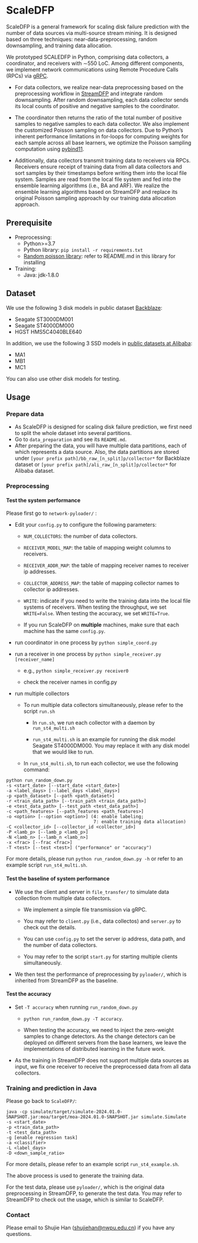 # ScaleDFP

ScaleDFP is a general framework for scaling disk failure prediction with the number of data sources via multi-source stream mining. It is designed based on three techniques: near-data-preprocessing, random downsampling, and training data allocation. 

We prototyped SCALEDFP in Python, comprising data collectors, a coordinator, and receivers with ∼550 LoC. Among different components, we implement network communications using Remote Procedure Calls (RPCs) via [gRPC](https://grpc.io/). 

- For data collectors, we realize near-data preprocessing based on the preprocessing workflow in [StreamDFP](https://github.com/shujiehan/StreamDFP) and integrate random downsampling. After random downsampling, each data collector sends its local counts of positive and negative samples to the coordinator. 

- The coordinator then returns the ratio of the total number of positive samples to negative samples to each data collector. We also implement the customized Poisson sampling on data collectors. Due to Python’s inherent performance limitations in for-loops for computing weights for each sample across all base learners, we optimize the Poisson sampling computation using [pybind11](https://github.com/pybind/pybind11). 

- Additionally, data collectors transmit training data to receivers via RPCs. Receivers ensure receipt of training data from all data collectors and sort samples by their timestamps before writing them into the local file system. Samples are read from the local file system and fed into the ensemble learning algorithms (i.e., BA and ARF). We realize the ensemble learning algorithms based on StreamDFP and replace its original Poisson sampling approach by our training data allocation approach.

## Prerequisite

- Preprocessing:
  - Python>=3.7
  - Python library: `pip install -r requirements.txt`
  - [Random poisson library](https://github.com/shujiehan/random_poisson): refer to README.md in this library for installing
- Training:
  - Java: jdk-1.8.0

## Dataset

We use the following 3 disk models in public dataset [Backblaze](https://www.backblaze.com/b2/hard-drive-test-data.html):

- Seagate ST3000DM001
- Seagate ST4000DM000
- HGST HMS5C4040BLE640

In addition, we use the following 3 SSD models in [public datasets at Alibaba](https://github.com/alibaba-edu/dcbrain/tree/master/ssd_smart_logs):

- MA1
- MB1
- MC1

You can also use other disk models for testing.

## Usage

### Prepare data

- As ScaleDFP is designed for scaling disk failure prediction, we first need to split the whole dataset into several partitions.
- Go to `data_preparation` and see its `README.md`.
- After preparing the data, you will have multiple data partitions, each of which represents a data source. Also, the data partitions are stored under `[your prefix path]/bb_raw_[n_split]p/collector*` for Backblaze dataset or `[your prefix path]/ali_raw_[n_split]p/collector*` for Alibaba dataset.

### Preprocessing

#### Test the system performance

Please first go to `network-pyloader/` :

- Edit your `config.py` to configure the following parameters:
  
  - `NUM_COLLECTORS`: the number of data collectors.
  
  - `RECEIVER_MODEL_MAP`: the table of mapping weight columns to receivers.
  
  - `RECEIVER_ADDR_MAP`: the table of mapping receiver names to receiver ip addresses.
  
  - `COLLECTOR_ADDRESS_MAP`: the table of mapping collector names to collector ip addresses.
  
  - `WRITE`: indicate if you need to write the training data into the local file systems of receivers. When testing the throughput, we set `WRITE=False`. When testing the accuracy, we set `WRITE=True`.
  
  - If you run ScaleDFP on **multiple** machines, make sure that each machine has the same `config.py`.

- run coordinator in one process by `python simple_coord.py`

- run a receiver in one process by `python simple_receiver.py [receiver_name]`
  
  - e.g., `python simple_receiver.py receiver0`
  
  - check the receiver names in config.py

- run multiple collectors
  
  - To run multiple data collectors simultaneously, please refer to the script `run.sh`
    
    - In `run.sh`, we run each collector with a daemon by `run_st4_multi.sh`
    
    - `run_st4_multi.sh` is an example for running the disk model Seagate ST4000DM000. You may replace it with any disk model that we would like to run.
  
  - In `run_st4_multi.sh`, to run each collector, we use the following command:

```
python run_random_down.py
-s <start_date> [--start_date <start_date>]
-a <label_days> [--label_days <label_days>]
-p <path_dataset> [--path <path_dataset>]
-r <train_data_path> [--train_path <train_data_path>]
-e <test_data_path> [--test_path <test_data_path>]
-c <path_features> [--path_features <path_features>]
-o <option> [--option <option>] (4: enable labeling; 
                                 7: enable training data allocation)
-C <collector_id> [--collector_id <collector_id>]
-P <lamb_p> [--lamb_p <lamb_p>]
-N <lamb_n> [--lamb_n <lamb_n>]
-x <frac> [--frac <frac>]
-T <test> [--test <test>] ("performance" or "accuracy")
```

For more details, please run `python run_random_down.py -h` or refer to an example script `run_st4_multi.sh`.

#### Test the baseline of system performance

- We use the client and server in `file_transfer/` to simulate data collection from multiple data collectors.
  
  - We implement a simple file transmission via gRPC.
  
  - You may refer to `client.py` (i.e., data collectos) and `server.py` to check out the details.
  
  - You can use `config.py` to set the server ip address, data path, and the number of data collectors.
  
  - You may refer to the script `start.py` for starting multiple clients simultaneously.

- We then test the performance of preprocessing by `pyloader/`, which is inherited from StreamDFP as the baseline.

#### Test the accuracy

- Set `-T accuracy` when running `run_random_down.py`
  
  - `python run_random_down.py -T accuracy`.
  
  - When testing the accuracy, we need to inject the zero-weight samples to change detectors. As the change detectors can be deployed on different servers from the base learners, we leave the implementations of distributed learning in the future work.

- As the training in StreamDFP does not support multiple data sources as input, we fix one receiver to receive the preprocessed data from all data collectors. 

### Training and prediction in Java

Please go back to `ScaleDFP/`:

```
java -cp simulate/target/simulate-2024.01.0-SNAPSHOT.jar:moa/target/moa-2024.01.0-SNAPSHOT.jar simulate.Simulate
-s <start_date> 
-p <train_data_path>
-t <test_data_path>
-g [enable regression task]
-a <classifier>
-L <label_days>
-D <down_sample_ratio>
```

For more details, please refer to an example script `run_st4_example.sh`.

The above process is used to generate the training data. 

For the test data, please use `pyloader/`, which is the original data preprocessing in StreamDFP, to generate the test data. You may refer to StreamDFP to check out the usage, which is similar to ScaleDFP.

### Contact

Please email to Shujie Han (shujiehan@nwpu.edu.cn) if you have any questions.
